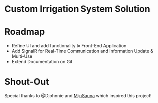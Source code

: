 # Custom Irrigation System Solution

# Roadmap
* Refine UI and add functionality to Front-End Application
* Add SignalR for Real-Time Communication and Information Update & Multi-Use
* Extend Documentation on Git

# Shout-Out
Special thanks to @Djohnnie and [MijnSauna](https://github.com/Djohnnie/MijnSauna) which inspired this project!
